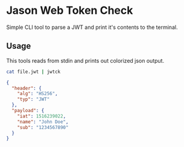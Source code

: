 # Jason Web Token Check

Simple CLI tool to parse a JWT and print it's contents to the terminal.


## Usage

This tools reads from stdin and prints out colorized json output.

```bash
cat file.jwt | jwtck
```

```json
{
  "header": {
    "alg": "HS256",
    "typ": "JWT"
  },
  "payload": {
    "iat": 1516239022,
    "name": "John Doe",
    "sub": "1234567890"
  }
}
```
